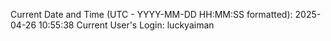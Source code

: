 Current Date and Time (UTC - YYYY-MM-DD HH:MM:SS formatted): 2025-04-26 10:55:38
Current User's Login: luckyaiman
